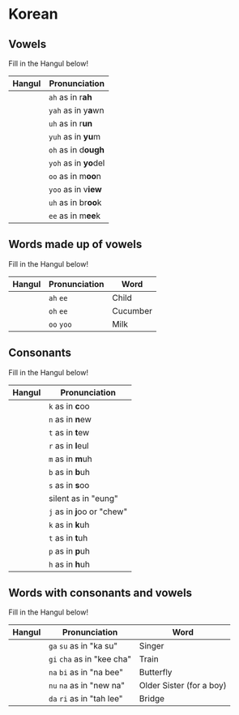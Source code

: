 # Korean

## Vowels

Fill in the Hangul below!

| Hangul | Pronunciation |
| ---------- | ----------------- |
|  | `ah` as in r**ah** |
|  | `yah` as in y**a**wn |
|  | `uh` as in r**un** |
|  | `yuh` as in **yu**m |
|  | `oh` as in d**ough** |
|  | `yoh` as in **yo**del |
|  | `oo` as in m**oo**n |
|  | `yoo` as in v**iew** |
|  | `uh` as in br**oo**k |
|  | `ee` as in m**ee**k |


## Words made up of vowels

Fill in the Hangul below!

| Hangul | Pronunciation | Word |
| ---------- | ----------------- | ------------------ |
|  | `ah` `ee` | Child |
|  | `oh` `ee` | Cucumber |
|  | `oo` `yoo` | Milk |


## Consonants

Fill in the Hangul below!

| Hangul | Pronunciation |
| ---------- | ----------------- |
|  | `k`  as in **c**oo |
|  | `n` as in **n**ew |
|  | `t` as in **t**ew|
|  | `r` as in **l**eul |
|  | `m` as in **m**uh |
|  | `b` as in **b**uh |
|  | `s` as in **s**oo |
|  | silent as in "eung" |
|  | `j` as in **j**oo or "chew" |
|  | `k` as in **k**uh |
|  | `t` as in **t**uh |
|  | `p` as in **p**uh |
|  | `h` as in **h**uh |

## Words with consonants and vowels

Fill in the Hangul below!

| Hangul | Pronunciation | Word |
| ---------- | ----------------- | ------------------ |
|  | `ga` `su` as in "ka su" | Singer |
|  | `gi` `cha` as in "kee cha" | Train |
|  | `na` `bi` as in "na bee" | Butterfly |
|  | `nu` `na` as in "new na" | Older Sister (for a boy) |
|  | `da` `ri` as in "tah lee" | Bridge |